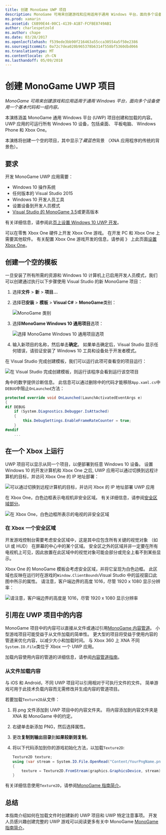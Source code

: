 ```yaml
---
title: 创建 MonoGame UWP 项目
description: MonoGame 可用来创建游戏和应用适用于通用 Windows 平台，面向多个设备使用一个基本代码和一组内容。
ms.prod: xamarin
ms.assetid: C6B99E44-00C1-4139-A1B7-FCFBE8749AB1
author: charlespetzold
ms.author: chape
ms.date: 03/28/2017
ms.openlocfilehash: f539ede3bb90f216463a55cca30554a5f50e2386
ms.sourcegitcommit: 0a72c7dea020b965378b6314f558bf5360dbd066
ms.translationtype: MT
ms.contentlocale: zh-CN
ms.lasthandoff: 05/09/2018
---
```

# <a name="creating-a-monogame-uwp-project"></a>创建 MonoGame UWP 项目

_MonoGame 可用来创建游戏和应用适用于通用 Windows 平台，面向多个设备使用一个基本代码和一组内容。_

本演练涵盖 MonoGame 通用 Windows 平台 (UWP) 项目创建和加载的内容。 UWP 应用的可运行所有 Windows 10 设备，包括桌面、 平板电脑、 Windows Phone 和 Xbox One。

本演练将创建一个空的项目，其中显示了*藏蓝色*背景 （XNA 应用程序的传统的背景色）。

## <a name="requirements"></a>要求

开发 MonoGame UWP 应用需要：

- Windows 10 操作系统
- 任何版本的 Visual Studio 2015
- Windows 10 开发人员工具
- 设置设备到开发人员模式
- [Visual Studio 的 MonoGame 3.5](http://www.monogame.net/2016/03/17/monogame-3-5/)或更高版本

有关详细信息，请参阅此[页上设置 Windows 10 UWP 开发](https://msdn.microsoft.com/windows/uwp/get-started/get-set-up)。

可以在零售 Xbox One 硬件上开发 Xbox One 游戏。 在开发 PC 和 Xbox One 上需要其他软件。 有关配置 Xbox One 游戏开发的信息，请参阅 》 上此页面[设置 Xbox One](https://msdn.microsoft.com/windows/uwp/xbox-apps/index)。

## <a name="creating-an-empty-template"></a>创建一个空的模板

一旦安装了所有所需的资源和 Windows 10 计算机上已启用开发人员模式，我们可以创建通过执行以下步骤使用 Visual Studio 的新 MonoGame 项目：

1. 选择**文件** > **新** > **项目...**
1. 选择**已安装** > **模板** > **Visual C#** > **MonoGame**类别： 

    ![](uwp-images/image1.png "MonoGame 类别")

1. 选择**MonoGame Windows 10 通用项目**选项： 

    ![](uwp-images/image2.png "选择 MonoGame Windows 10 通用项目选项")

1. 输入新项目的名称，然后单击**确定**。
如果单击确定后，Visual Studio 显示任何错误，请验证安装了 Windows 10 工具和设备处于开发者模式。

在 Visual Studio 完成创建模板，我们可以运行此项可查看空的项目运行：

![](uwp-images/image3.png "在 Visual Studio 完成创建模板，则运行该程序会看到运行该空项目")

角中的数字提供诊断信息。 此信息可以通过删除中的代码才能移除`App.xaml.cs`中`DEBUG`中阻止`OnLaunched`方法：


```csharp
protected override void OnLaunched(LaunchActivatedEventArgs e)
{
#if DEBUG
    if (System.Diagnostics.Debugger.IsAttached)
    {
        this.DebugSettings.EnableFrameRateCounter = true;
    }
#endif
    ...
```

## <a name="running-on-xbox-one"></a>在一个 Xbox 上运行

UWP 项目可以显示从同一个项目，以便部署到任意 Windows 10 设备。 设置 Windows 10 的开发计算机和 Xbox One 之后, UWP 应用可以通过切换到远程计算机的目标，并访问 Xbox One 的 IP 地址部署：

![](uwp-images/remote.png "可以通过切换到远程计算机的目标，并访问 Xbox 的 IP 地址部署 UWP 应用")

在 Xbox One，白色边框表示电视机非安全区域。 有关详细信息，请参阅[安全区域部分](#Safe_Area_on_Xbox_One)。

![](uwp-images/safearea.png "在 Xbox One，白色边框所表示的电视的非安全区域")

### <a name="safe-area-on-xbox-one"></a>在 Xbox 一个安全区域

开发游戏控制台需要考虑安全区域中，这是其中应包含所有关键的视觉对象 （如 UI 或 HUD） 在屏幕的中心中的某个区域。 安全区之外的区域并非一定要在所有电视机上可见，因此放置在此区域中的视觉对象可能会部分或完全上看不到某些显示。

Xbox One 的 MonoGame 模板会考虑安全区域，并将它呈现为白色边框。 此区域也反映在运行时在游戏的`Window.ClientBounds`Visual Studio 中的监视窗口此图中所示的属性。 请注意，客户端边界的高度 1016，尽管 1920 x 1080 显示分辨率：

![](uwp-images/clientbounds.png "请注意，客户端边界的高度是 1016，尽管 1920 x 1080 显示分辨率")

## <a name="referencing-content-in-uwp-projects"></a>引用在 UWP 项目中的内容

MonoGame 项目中的内容可以直接从文件或通过引用[MonoGame 内容管道](~/graphics-games/cocossharp/content-pipeline/index.md)。 小型游戏项目可能受益于从文件加载的简单性。 更大型的项目将受益于使用内容的管道来优化内容，以减少大小和加载时间。 与 Xbox 360 上 XNA 不同`System.IO.File`类位于 Xbox 一个 UWP 应用。

加载内容使用内容的管道的详细信息，请参阅[内容管道指南](~/graphics-games/cocossharp/content-pipeline/index.md)。 

### <a name="loading-content-from-file"></a>从文件加载内容

与 iOS 和 Android，不同 UWP 项目可以引用相对于可执行文件的文件。 简单游戏可用于此技术负载内容而无需修改并生成内容的管道项目。

若要加载`Texture2D`从文件：

1. 将.png 文件添加到 UWP 项目中的内容文件夹。 将内容添加到内容文件夹是 XNA 和 MonoGame 中的约定。
1. 右键单击新添加 PNG，然后选择属性。
1. 更改**复制到输出目录**到**如果较新则复制**。
1. 将以下代码添加到你的游戏初始化方法，以加载`Texture2D`:

    ```csharp
    Texture2D texture;
    using (var stream = System.IO.File.OpenRead("Content/YourPngName.png"))
    {
        texture = Texture2D.FromStream(graphics.GraphicsDevice, stream);
    }
    ```

有关详细信息使用`Texture2D`，请参阅[MonoGame 指南简介](~/graphics-games/monogame/introduction/index.md)。

## <a name="summary"></a>总结

本指南介绍如何在加载文件时创建新的 UWP 项目和 UWP 特定注意事项。 开发人员感兴趣创建完整的 UWP 游戏可以阅读更多有关中 MonoGame [MonoGame 指南简介](~/graphics-games/monogame/introduction/index.md)。
